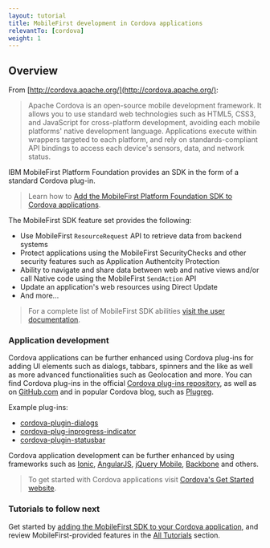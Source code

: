 ```yaml
---
layout: tutorial
title: MobileFirst development in Cordova applications
relevantTo: [cordova]
weight: 1
---
```


## Overview
From [http://cordova.apache.org/](http://cordova.apache.org/):
> Apache Cordova is an open-source mobile development framework. It allows you to use standard web technologies such as HTML5, CSS3, and JavaScript for cross-platform development, avoiding each mobile platforms' native development language. Applications execute within wrappers targeted to each platform, and rely on standards-compliant API bindings to access each device's sensors, data, and network status.

IBM MobileFirst Platform Foundation provides an SDK in the form of a standard Cordova plug-in.

> Learn how to [Add the MobileFirst Platform Foundation SDK to Cordova applications](../../adding-the-mfpf-sdk/adding-the-mfpf-sdk-to-cordova-applications).

The MobileFirst SDK feature set provides the following:

* Use MobileFirst <code>ResourceRequest</code> API to retrieve data from backend systems
* Protect applications using the MobileFirst SecurityChecks and other security features such as Application Authentcity Protection
* Ability to navigate and share data between web and native views and/or call Native code using the MobileFirst <code>SendAction</code> API
* Update an application's web resources using Direct Update
* And more...

> For a complete list of MobileFirst SDK abilities [visit the user documentation](http://www-01.ibm.com/support/knowledgecenter/SSHS8R_8.0.0/wl_welcome.html).

### Application development
Cordova applications can be further enhanced using Cordova plug-ins for adding UI elements such as dialogs, tabbars, spinners and the like as well as more advanced functionalities such as Geolocation and more. You can find Cordova plug-ins in the official [Cordova plug-ins repository](https://cordova.apache.org/plugins/), as well as on [GitHub.com](https://github.com) and in popular Cordova blog, such as [Plugreg](http://plugreg.com/).

Example plug-ins:

- [cordova-plugin-dialogs](https://www.npmjs.com/package/cordova-plugin-dialogs)
- [cordova-plug-inprogress-indicator](https://www.npmjs.com/package/cordova-plugin-progress-indicator)
- [cordova-plugin-statusbar](https://www.npmjs.com/package/cordova-plugin-statusbar)

Cordova application development can be further enhanced by using frameworks such as [Ionic](http://ionicframework.com/), [AngularJS](https://angularjs.org/), [jQuery Mobile](http://jquerymobile.com/), [Backbone](http://backbonejs.org/) and others.

> To get started with Cordova applications visit [Cordova's Get Started website](https://cordova.apache.org/#getstarted).

### Tutorials to follow next
Get started by [adding the MobileFirst SDK to your Cordova application](../../adding-the-mfpf-sdk/adding-the-mfpf-sdk-to-cordova-applications), and review MobileFirst-provided features in the [All Tutorials](../../all-tutorials/) section.
